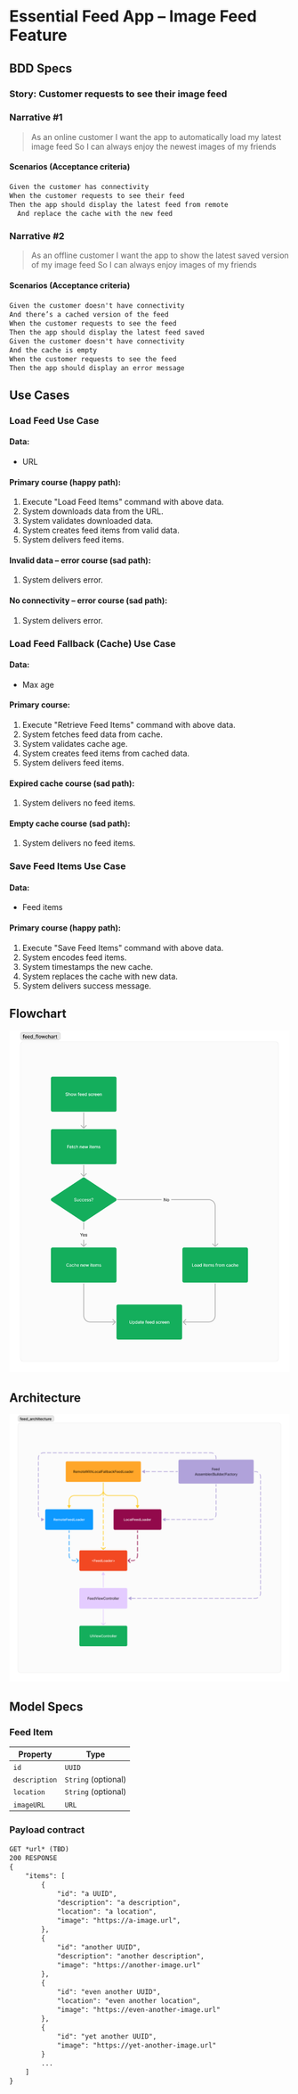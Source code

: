 # Essential Feed App – Image Feed Feature

 ## BDD Specs

 ### Story: Customer requests to see their image feed

 ### Narrative #1

 > As an online customer
 I want the app to automatically load my latest image feed
 So I can always enjoy the newest images of my friends

 #### Scenarios (Acceptance criteria)

 ```
 Given the customer has connectivity
 When the customer requests to see their feed
 Then the app should display the latest feed from remote
   And replace the cache with the new feed
 ```

 ### Narrative #2

 > As an offline customer
 I want the app to show the latest saved version of my image feed
 So I can always enjoy images of my friends

 #### Scenarios (Acceptance criteria)

 ```
 Given the customer doesn't have connectivity
 And there’s a cached version of the feed
 When the customer requests to see the feed
 Then the app should display the latest feed saved
 Given the customer doesn't have connectivity
 And the cache is empty
 When the customer requests to see the feed
 Then the app should display an error message
 ```

 ## Use Cases

 ### Load Feed Use Case

 #### Data:
 - URL

 #### Primary course (happy path):
 1. Execute "Load Feed Items" command with above data.
 2. System downloads data from the URL.
 3. System validates downloaded data.
 4. System creates feed items from valid data.
 5. System delivers feed items.

 #### Invalid data – error course (sad path):
 1. System delivers error.

 #### No connectivity – error course (sad path):
 1. System delivers error.

 ### Load Feed Fallback (Cache) Use Case

 #### Data:
 - Max age

 #### Primary course:
 1. Execute "Retrieve Feed Items" command with above data.
 2. System fetches feed data from cache.
 3. System validates cache age.
 4. System creates feed items from cached data.
 5. System delivers feed items.

 #### Expired cache course (sad path): 
 1. System delivers no feed items.

 #### Empty cache course (sad path): 
 1. System delivers no feed items.


 ### Save Feed Items Use Case

 #### Data:
 - Feed items

 #### Primary course (happy path):
 1. Execute "Save Feed Items" command with above data.
 2. System encodes feed items.
 3. System timestamps the new cache.
 4. System replaces the cache with new data.
 5. System delivers success message.

 ## Flowchart

 ![Feed Loading Feature](feed_flowchart.png)

 ## Architecture

 ![Feed Loading Feature](feed_architecture.png)

 ## Model Specs

 ### Feed Item

 | Property      | Type                |
 |---------------|---------------------|
 | `id`          | `UUID`              |
 | `description` | `String` (optional) |
 | `location`    | `String` (optional) |
 | `imageURL`    | `URL`               |

 ### Payload contract

 ```
 GET *url* (TBD)
 200 RESPONSE
 {
     "items": [
         {
             "id": "a UUID",
             "description": "a description",
             "location": "a location",
             "image": "https://a-image.url",
         },
         {
             "id": "another UUID",
             "description": "another description",
             "image": "https://another-image.url"
         },
         {
             "id": "even another UUID",
             "location": "even another location",
             "image": "https://even-another-image.url"
         },
         {
             "id": "yet another UUID",
             "image": "https://yet-another-image.url"
         }
         ...
     ]
 }
 ```
